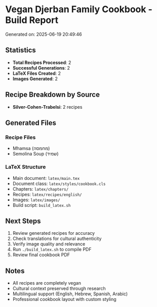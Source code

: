 # Vegan Djerban Family Cookbook - Build Report

Generated on: 2025-06-19 20:49:46

## Statistics

- **Total Recipes Processed**: 2
- **Successful Generations**: 2
- **LaTeX Files Created**: 2
- **Images Generated**: 2

## Recipe Breakdown by Source

- **Silver-Cohen-Trabelsi**: 2 recipes

## Generated Files

### Recipe Files
- Mhamsa (מחמסה)
- Semolina Soup (שמיד)

### LaTeX Structure
- Main document: `latex/main.tex`
- Document class: `latex/styles/cookbook.cls` 
- Chapters: `latex/chapters/`
- Recipes: `latex/recipes/english/`
- Images: `latex/images/`
- Build script: `build_latex.sh`

## Next Steps

1. Review generated recipes for accuracy
2. Check translations for cultural authenticity
3. Verify image quality and relevance
4. Run `./build_latex.sh` to compile PDF
5. Review final cookbook PDF

## Notes

- All recipes are completely vegan
- Cultural context preserved through research
- Multilingual support (English, Hebrew, Spanish, Arabic)
- Professional cookbook layout with custom styling
